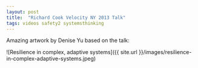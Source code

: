 ```yaml
---
layout: post
title:  "Richard Cook Velocity NY 2013 Talk"
tags: videos safety2 systemsthinking
---
```


Amazing artwork by Denise Yu based on the talk:

![Resilience in complex, adaptive systems]({{ site.url }}/images/resilience-in-complex-adaptive-systems.jpeg)
